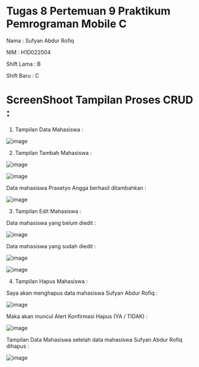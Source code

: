 # Tugas 8 Pertemuan 9 Praktikum Pemrograman Mobile C

Nama    : Sufyan Abdur Rofiq

NIM    : H1D022004

Shift Lama  : B

Shift Baru  : C

# ScreenShoot Tampilan Proses CRUD :

1. Tampilan Data Mahasiswa :

![image](https://github.com/user-attachments/assets/d424ebc4-5dea-420c-9a33-f736a1f1eb9c)

2. Tampilan Tambah Mahasiswa :

![image](https://github.com/user-attachments/assets/82e30a84-248e-4935-9dc7-ca896c32e5f1)

![image](https://github.com/user-attachments/assets/f7e92f76-5e15-4828-a772-8778fe291f44)

Data mahasiswa Prasetyo Angga berhasil ditambahkan :

![image](https://github.com/user-attachments/assets/ed1a3fe4-0ab8-4081-a975-552214ff1401)

3. Tampilan Edit Mahasiswa :

Data mahasiswa yang belum diedit :

![image](https://github.com/user-attachments/assets/2ea816f2-4fa8-44cb-ac49-468b9c5d8caa)

Data mahasiswa yang sudah diedit :

![image](https://github.com/user-attachments/assets/ebeaba82-cd8b-4d39-8d87-8753d6c6691d)

![image](https://github.com/user-attachments/assets/82169c70-8598-4c97-99d8-01d91f2ed5b4)

4. Tampilan Hapus Mahasiswa :

Saya akan menghapus data mahasiswa Sufyan Abdur Rofiq :

![image](https://github.com/user-attachments/assets/3f5d3761-adb7-4078-b3af-5f63c95e4ed8)

Maka akan muncul Alert Konfirmasi Hapus (YA / TIDAK) :

![image](https://github.com/user-attachments/assets/59a79b14-34bb-40bb-a776-604aa3fedbcf)

Tampilan Data Mahasiswa setelah data mahasiswa Sufyan Abdur Rofiq dihapus :

![image](https://github.com/user-attachments/assets/fabb65bb-2522-4b72-a528-647317ec4194)



















